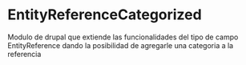 # EntityReferenceCategorized
Modulo de drupal que extiende las funcionalidades del tipo de campo EntityReference dando la posibilidad de agregarle una categoria a la referencia

